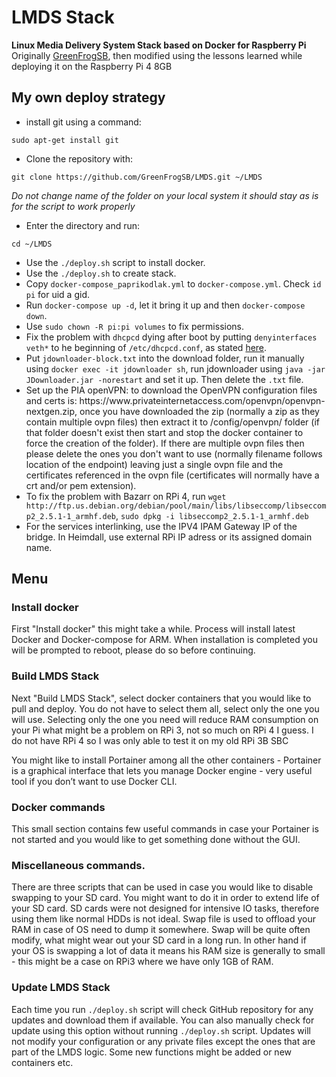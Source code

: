 # LMDS Stack 

<b>Linux Media Delivery System Stack based on Docker for Raspberry Pi</b>
Originally <a href="https://github.com/GreenFrogSB/">GreenFrogSB</a>, then modified using the lessons learned while deploying it on the Raspberry Pi 4 8GB


## My own deploy strategy
- install git using a command:
<pre><code>sudo apt-get install git</code></pre>

- Clone the repository with:
<pre><code>git clone https://github.com/GreenFrogSB/LMDS.git ~/LMDS</code></pre>

<i>Do not change name of the folder on your local system it should stay as is for the script to work properly</i>

- Enter the directory and run:

<pre><code>cd ~/LMDS</code></pre>

<ul>
<li> Use the <code>./deploy.sh</code> script to install docker.</li>
<li> Use the <code>./deploy.sh</code> to create stack.
</li><li> Copy <code>docker-compose_paprikodlak.yml</code> to <code>docker-compose.yml</code>. Check <code>id pi</code> for uid a gid.
</li><li> Run <code>docker-compose up -d</code>, let it bring it up and then <code>docker-compose down</code>.
</li><li> Use <code>sudo chown -R pi:pi volumes</code> to fix permissions.
</li><li> Fix the problem with <code>dhcpcd</code> dying after boot by putting <code>denyinterfaces veth*</code> to he beginning of <code>/etc/dhcpcd.conf</code>, as stated <a href="https://www.raspberrypi.org/forums/viewtopic.php?t=275497">here</a>. 
</li><li>Put <code>jdownloader-block.txt</code> into the download folder, run it manually using <code>docker exec -it jdownloader sh</code>, run jdownloader using <code>java -jar JDownloader.jar -norestart</code> and set it up. Then delete the <code>.txt</code> file.
</li><li>Set up the PIA openVPN: to download the OpenVPN configuration files and certs is: https://www.privateinternetaccess.com/openvpn/openvpn-nextgen.zip, once you have downloaded the zip (normally a zip as they contain multiple ovpn files) then extract it to /config/openvpn/ folder (if that folder doesn't exist then start and stop the docker container to force the creation of the folder). If there are multiple ovpn files then please delete the ones you don't want to use (normally filename follows location of the endpoint) leaving just a single ovpn file and the certificates referenced in the ovpn file (certificates will normally have a crt and/or pem extension).
</li><li> To fix the problem with Bazarr on RPi 4, run <code>wget http://ftp.us.debian.org/debian/pool/main/libs/libseccomp/libseccomp2_2.5.1-1_armhf.deb</code>, <code>sudo dpkg -i libseccomp2_2.5.1-1_armhf.deb</code>
</li><li> For the services interlinking, use the IPV4 IPAM Gateway IP of the bridge. In Heimdall, use external RPi IP adress or its assigned domain name.
</li></ul>

## Menu

### Install docker
<p>First "Install docker" this might take a while. Process will install latest Docker and Docker-compose for ARM. When installation is completed you will be prompted to reboot, please do so before continuing.<p>

### Build LMDS Stack
<p>Next "Build LMDS Stack", select docker containers that you would like to pull and deploy. You do not have to select them all, select only the one you will use. Selecting only the one you need will reduce RAM consumption on your Pi what might be a problem on RPi 3, not so much on RPi 4 I guess. I do not have RPi 4 so I was only able to test it on my old RPi 3B SBC</p>

<p>You might like to install Portainer among all the other containers - Portainer is a graphical interface that lets you manage Docker engine - very useful tool if you don’t want to use Docker CLI.</p>

### Docker commands

<p>This small section contains few useful commands in case your Portainer is not started and you would like to get something done without the GUI.</p>


### Miscellaneous commands.

<p>There are three scripts that can be used in case you would like to disable swapping to your SD card. You might want to do it in order to extend life of your SD card. SD cards were not designed for intensive IO tasks, therefore using them like normal HDDs is not ideal. Swap file is used to offload your RAM in case of OS need to dump it somewhere. Swap will be quite often modify, what might wear out your SD card in a long run. In other hand if your OS is swapping a lot of data it means his RAM size is generally to small - this might be a case on RPi3 where we have only 1GB of RAM.</p>        

### Update LMDS Stack

<p>Each time you run <code>./deploy.sh</code> script will check GitHub repository for any updates and download them if available. You can also manually check for update using this option without running <code>./deploy.sh</code> script. Updates will not modify your configuration or any private files except the ones that are part of the LMDS logic. Some new functions might be added or new containers etc.</p>
